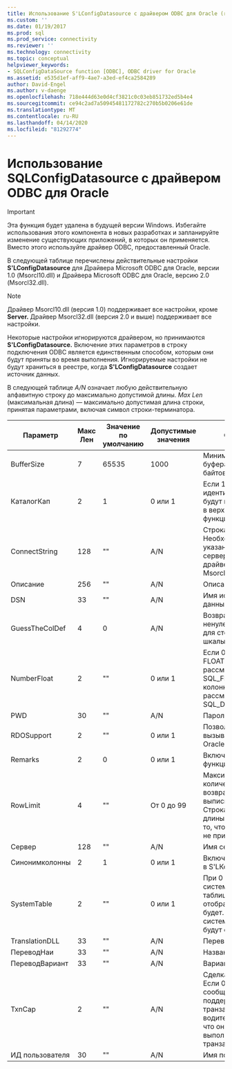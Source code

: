 ```yaml
---
title: Использование S'LConfigDatasource с драйвером ODBC для Oracle (ru) Документы Майкрософт
ms.custom: ''
ms.date: 01/19/2017
ms.prod: sql
ms.prod_service: connectivity
ms.reviewer: ''
ms.technology: connectivity
ms.topic: conceptual
helpviewer_keywords:
- SQLConfigDataSource function [ODBC], ODBC driver for Oracle
ms.assetid: e535d1ef-aff9-4ae7-a3ed-ef4ca2584289
author: David-Engel
ms.author: v-daenge
ms.openlocfilehash: 718e444d63e0d4cf3821c0c03eb851732ed5b4e4
ms.sourcegitcommit: ce94c2ad7a50945481172782c270b5b0206e61de
ms.translationtype: MT
ms.contentlocale: ru-RU
ms.lasthandoff: 04/14/2020
ms.locfileid: "81292774"
---
```

# <a name="using-sqlconfigdatasource-with-the-odbc-driver-for-oracle"></a>Использование SQLConfigDatasource с драйвером ODBC для Oracle
> [!IMPORTANT]  
>  Эта функция будет удалена в будущей версии Windows. Избегайте использования этого компонента в новых разработках и запланируйте изменение существующих приложений, в которых он применяется. Вместо этого используйте драйвер ODBC, предоставленный Oracle.  
  
 В следующей таблице перечислены действительные настройки **S'LConfigDatasource** для Драйвера Microsoft ODBC для Oracle, версии 1.0 (Msorcl10.dll) и Драйвера Microsoft ODBC для Oracle, версию 2.0 (Msorcl32.dll).  
  
> [!NOTE]  
>  Драйвер Msorcl10.dll (версия 1.0) поддерживает все настройки, кроме **Server.** Драйвер Msorcl32.dll (версия 2.0 и выше) поддерживает все настройки.  
  
 Некоторые настройки игнорируются драйвером, но принимаются **S'LConfigDatasource.** Включение этих параметров в строку подключения ODBC является единственным способом, которым они будут приняты во время выполнения. Игнорируемые настройки не будут храниться в реестре, когда **S'LConfigDatasource** создает источник данных.  
  
 В следующей таблице *A/N* означает любую действительную алфавитную строку до максимально допустимой длины. *Max Len* (максимальная длина) — максимально допустимая длина строки, принятая параметрами, включая символ строки-терминатора.  
  
|Параметр|Макс Лен|Значение по умолчанию|Допустимые значения|Описание|  
|-------------|-------------|-------------------|------------------|-----------------|  
|BufferSize|7|65535|1000|Минимальный размер буфера до 65535 байтов|  
|КаталогКап|2|1|0 или 1|Если 1, нецитируемые идентификаторы будут преобразованы в верхний регистр в функциях каталога.|  
|ConnectString|128|""|A/N|Строка подключения. Необходимый метод указания имени сервера с помощью драйвера Msorcl10.dll.|  
|Описание|256|""|A/N|Описание.|  
|DSN|33|""|A/N|Имя источника данных.|  
|GuessTheColDef|4|0|A/N|Возвращает ненулевое значение для столбцов без шкалы Oracle.|  
|NumberFloat|2|""|0 или 1|Если 0, колонки FLOAT рассматриваются как SQL_FLOAT. Если 1, колонки FLOAT рассматриваются как SQL_DOUBLE.|  
|PWD|30|""|A/N|Пароль.|  
|RDOSupport|2|""|0 или 1|Позволяет RDO вызывать процедуры Oracle.|  
|Remarks|2|0|0 или 1|Включите REMARKS в функции каталога.|  
|RowLimit|4|""|От 0 до 99|Максимальное количество строк, возвращенных выпиской SELECT. Строка нулевой длины указывает на то, что ограничение не применяется.|  
|Сервер|128|""|A/N|Имя сервера Oracle.|  
|Синонимколонны|2|1|0 или 1|Включите SYNONYMs в S'LКолонки.|  
|SystemTable|2|""|0 или 1|При 0 систематизированных таблицах отображаться не будет. Если 1, системные таблицы будут отображаться.|  
|TranslationDLL|33|""|A/N|Перевод .dll имя.|  
|ПереводНаи|33|""|A/N|Название перевода.|  
|ПереводВариант|33|""|A/N|Вариант перевода.|  
|TxnCap|2|""|A/N|Сделка способна. Если 0, водитель сообщает, что он не поддерживает транзакции. Если 1, водитель сообщает, что он способен выполнять транзакции.|  
|ИД пользователя|30|""|A/N|Имя пользователя.|
